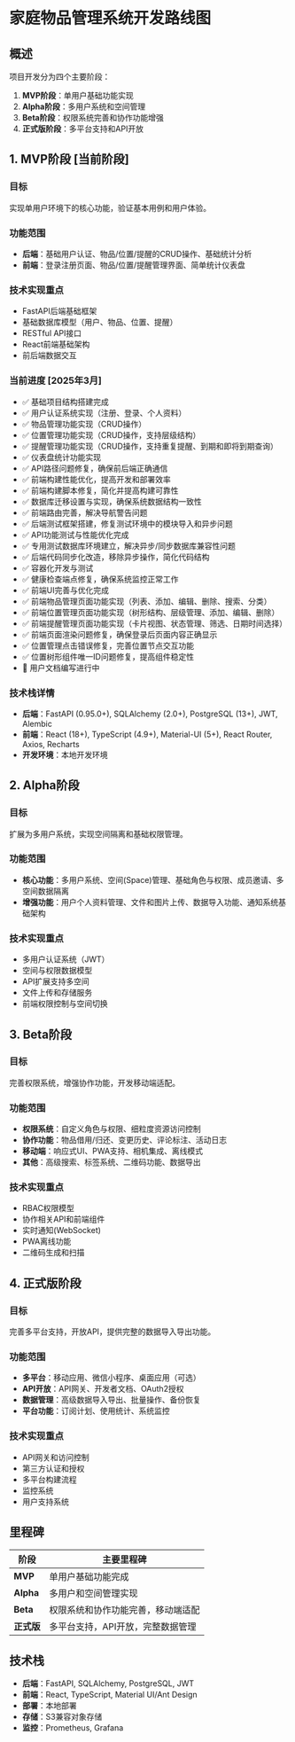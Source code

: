 # 家庭物品管理系统开发路线图

## 概述

项目开发分为四个主要阶段：

1. **MVP阶段**：单用户基础功能实现
2. **Alpha阶段**：多用户系统和空间管理
3. **Beta阶段**：权限系统完善和协作功能增强
4. **正式版阶段**：多平台支持和API开放

## 1. MVP阶段 [当前阶段]

### 目标
实现单用户环境下的核心功能，验证基本用例和用户体验。

### 功能范围
- **后端**：基础用户认证、物品/位置/提醒的CRUD操作、基础统计分析
- **前端**：登录注册页面、物品/位置/提醒管理界面、简单统计仪表盘

### 技术实现重点
- FastAPI后端基础框架
- 基础数据库模型（用户、物品、位置、提醒）
- RESTful API接口
- React前端基础架构
- 前后端数据交互

### 当前进度 [2025年3月]
- ✅ 基础项目结构搭建完成
- ✅ 用户认证系统实现（注册、登录、个人资料）
- ✅ 物品管理功能实现（CRUD操作）
- ✅ 位置管理功能实现（CRUD操作，支持层级结构）
- ✅ 提醒管理功能实现（CRUD操作，支持重复提醒、到期和即将到期查询）
- ✅ 仪表盘统计功能实现
- ✅ API路径问题修复，确保前后端正确通信
- ✅ 前端构建性能优化，提高开发和部署效率
- ✅ 前端构建脚本修复，简化并提高构建可靠性
- ✅ 数据库迁移设置与实现，确保系统数据结构一致性
- ✅ 前端路由完善，解决导航警告问题
- ✅ 后端测试框架搭建，修复测试环境中的模块导入和异步问题
- ✅ API功能测试与性能优化完成
- ✅ 专用测试数据库环境建立，解决异步/同步数据库兼容性问题
- ✅ 后端代码同步化改造，移除异步操作，简化代码结构
- ✅ 容器化开发与测试
- ✅ 健康检查端点修复，确保系统监控正常工作
- ✅ 前端UI完善与优化完成
- ✅ 前端物品管理页面功能实现（列表、添加、编辑、删除、搜索、分类）
- ✅ 前端位置管理页面功能实现（树形结构、层级管理、添加、编辑、删除）
- ✅ 前端提醒管理页面功能实现（卡片视图、状态管理、筛选、日期时间选择）
- ✅ 前端页面渲染问题修复，确保登录后页面内容正确显示
- ✅ 位置管理点击错误修复，完善位置节点交互功能
- ✅ 位置树形组件唯一ID问题修复，提高组件稳定性
- 🔄 用户文档编写进行中

### 技术栈详情
- **后端**：FastAPI (0.95.0+), SQLAlchemy (2.0+), PostgreSQL (13+), JWT, Alembic
- **前端**：React (18+), TypeScript (4.9+), Material-UI (5+), React Router, Axios, Recharts
- **开发环境**：本地开发环境

## 2. Alpha阶段

### 目标
扩展为多用户系统，实现空间隔离和基础权限管理。

### 功能范围
- **核心功能**：多用户系统、空间(Space)管理、基础角色与权限、成员邀请、多空间数据隔离
- **增强功能**：用户个人资料管理、文件和图片上传、数据导入功能、通知系统基础架构

### 技术实现重点
- 多用户认证系统（JWT）
- 空间与权限数据模型
- API扩展支持多空间
- 文件上传和存储服务
- 前端权限控制与空间切换

## 3. Beta阶段

### 目标
完善权限系统，增强协作功能，开发移动端适配。

### 功能范围
- **权限系统**：自定义角色与权限、细粒度资源访问控制
- **协作功能**：物品借用/归还、变更历史、评论标注、活动日志
- **移动端**：响应式UI、PWA支持、相机集成、离线模式
- **其他**：高级搜索、标签系统、二维码功能、数据导出

### 技术实现重点
- RBAC权限模型
- 协作相关API和前端组件
- 实时通知(WebSocket)
- PWA离线功能
- 二维码生成和扫描

## 4. 正式版阶段

### 目标
完善多平台支持，开放API，提供完整的数据导入导出功能。

### 功能范围
- **多平台**：移动应用、微信小程序、桌面应用（可选）
- **API开放**：API网关、开发者文档、OAuth2授权
- **数据管理**：高级数据导入导出、批量操作、备份恢复
- **平台功能**：订阅计划、使用统计、系统监控

### 技术实现重点
- API网关和访问控制
- 第三方认证和授权
- 多平台构建流程
- 监控系统
- 用户支持系统

## 里程碑

| 阶段 | 主要里程碑 |
|------|------------|
| **MVP** | 单用户基础功能完成 |
| **Alpha** | 多用户和空间管理实现 |
| **Beta** | 权限系统和协作功能完善，移动端适配 |
| **正式版** | 多平台支持，API开放，完整数据管理 |

## 技术栈

- **后端**：FastAPI, SQLAlchemy, PostgreSQL, JWT
- **前端**：React, TypeScript, Material UI/Ant Design
- **部署**：本地部署
- **存储**：S3兼容对象存储
- **监控**：Prometheus, Grafana 